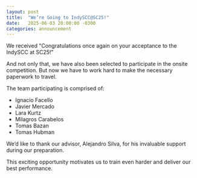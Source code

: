 ```yaml
---
layout: post
title:  "We’re Going to IndySCC@SC25!"
date:   2025-06-03 20:00:00 -0300
categories: announcement
---
```


We received "Congratulations once again on your acceptance to the IndySCC at SC25!"

And not only that, we have also been selected to participate in the onsite competition. But now we have to work hard to make the necessary paperwork to travel.

The team participating is comprised of:
- Ignacio Facello
- Javier Mercado
- Lara Kurtz
- Milagros Carabelos
- Tomas Bazan
- Tomas Hubman

We’d like to thank our advisor, Alejandro Silva, for his invaluable support during our preparation.

This exciting opportunity motivates us to train even harder and deliver our best performance.